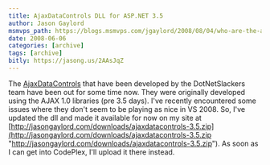 ```yaml
---
title: AjaxDataControls DLL for ASP.NET 3.5
author: Jason Gaylord
msmvps_path: https://blogs.msmvps.com/jgaylord/2008/08/04/who-are-the-aspinsiders/
date: 2008-06-06
categories: [archive]
tags: [archive]
bitly: https://jasong.us/2AAsJqZ
---
```


The [AjaxDataControls](http://www.codeplex.com/AjaxDataControls) that have been developed by the DotNetSlackers team have been out for some time now. They were originally developed using the AJAX 1.0 libraries (pre 3.5 days). I've recently encountered some issues where they don't seem to be playing as nice in VS 2008. So, I've updated the dll and made it available for now on my site at [http://jasongaylord.com/downloads/ajaxdatacontrols-3.5.zip](http://jasongaylord.com/downloads/ajaxdatacontrols-3.5.zip "http://jasongaylord.com/downloads/ajaxdatacontrols-3.5.zip"). As soon as I can get into CodePlex, I'll upload it there instead.